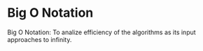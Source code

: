 # Big O Notation

Big O Notation: To analize efficiency of the algorithms as its input approaches to infinity.
